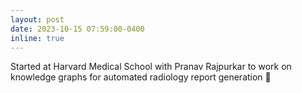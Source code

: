 ```yaml
---
layout: post
date: 2023-10-15 07:59:00-0400
inline: true
---
```


Started at Harvard Medical School with Pranav Rajpurkar to work on knowledge graphs for automated radiology report generation 🏥
